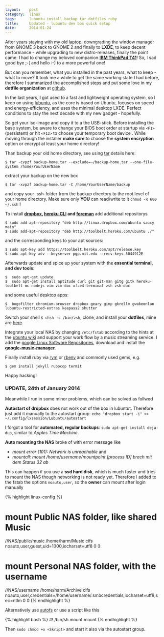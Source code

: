 ```yaml
---
layout:    post
category:  linux
tags:      lubuntu install backup tar dotfiles ruby
title:     Updated - lubuntu dev box quick setup
date:      2014-01-24
---
```

After years staying with my old laptop, downgrading the window manager from GNOME 3 back to GNOME 2 and finally to **LXDE**, to keep decent performance - while upgrading to new distro-releases, finally the point came: I had to change my beloved companion **[IBM ThinkPad T41][1]**! So, I sad good bye ;-( and hello :-) to a more powerful one!

But can you remember, what you installed in the past years, what to keep - what to move? It took me a while to get the same working state I had before, therefore I summarized the accomplished steps and put some love in my **dotfile organization** at [github][2].

In the last years, I got used to a fast and lightweight operating system, so I keep on using [lubuntu][3], as the core is based on Ubuntu, focuses on speed and energy-efficiency, and uses the minimal desktop LXDE. Perfect conditions to stay the next decade with my new gadget - hopefully.

So get your iso-image and copy it to a the USB-stick. Before installing the base system, be aware to change your BIOS boot order at startup via `<F1>` (persistent) or hit `<F12>` to choose your temporary boot device . 
While moving through the installer **make sure** to choose the **system encryption** option or encrypt at least your home directory!

Than backup your old home directory, see using [tar][4] details here:

    $ tar -cvpzf backup-home.tar --exclude=~/backup-home.tar --one-file-system /home/YourUserName

extract your backup on the new box

    $ tar -xvpzf backup-home.tar -C /home/YourUserName/backup

and copy your .ssh-folder from the backup directory to the root level of your home directory. Make sure only **YOU** can read/write to it `chmod -R 600 ~/.ssh` !

To install **[dropbox][5], [heroku CLI][6] and [foreman][7]** add additional repositorys

    $ sudo add-apt-repository "deb http://linux.dropbox.com/ubuntu saucy main"
    $ sudo add-apt-repository "deb http://toolbelt.heroku.com/ubuntu ./"

and the corresponding keys to your apt sources:

    $ sudo apt-key add https://toolbelt.heroku.com/apt/release.key
    $ sudo apt-key adv --keyserver pgp.mit.edu --recv-keys 5044912E

Afterwards update and spice up your system with the **essential terminal, and dev tools**:

    $  sudo apt-get update
    $  sudo apt-get install aptitude curl git git-man gitg gitk heroku-toolbelt mc nodejs vim vim-doc xfce4-terminal zsh zsh-doc

and some useful desktop apps:

    $  bogofilter chromium-browser dropbox geary gimp gkrellm gwakeonlan lubuntu-restricted-extras keepass2 shutter

Switch your shell `$ chsh -s /bin/zsh`, clone, and install your **dotfiles**, mine are [here][8].

Integrate your local NAS by changing `/etc/fstab` according to the hints at the [ubuntu wiki][9] and support your work flow by a music streaming service. I add the [google Linux Software Repositories][10], download and install the **[google-music-manager][11]**.

Finally install ruby via [rvm][12] or [rbenv][13] and commonly used gems, e.g.

    $ gem install jekyll rubocop termit

Happy hacking!

### UPDATE, 24th of January 2014

Meanwhile I run in some minor problems, which can be solved as follwed

**Autostart of dropbox** does not work out of the box in lubuntut. Therefore just add it manually to the autostart group: `echo "dropbox start -i" >> ~/.config/lxsession/Lubuntu/autostart`

I forgot a tool for **automated, regular backups**: `sudo apt-get install deja-dup`, similar to _Apples Time Machine_.

**Auto mounting the NAS** broke of with error message like

  * _mount error (101): Network is unreachable_ and
  * _mountall: mount /home/username/mountpoint [process ID] brach mit dem Status 32 ab_

This can happen if you use a **ssd hard disk**, which is much faster and tries to mount the NAS though networking is not ready yet. Therefore I added to the fstab the options `noauto,user`, so the __owner__ can mount after login manually

{% highlight linux-config %}
# mount Public NAS folder, like shared Music
//NAS/public/music /home/harm/Music cifs noauto,user,guest,uid=1000,iocharset=utf8 0 0

# mount Personal NAS folder, with the username
//NAS/username /home/harm/Archive cifs noauto,user,credentials=/home/username/.smbcredentials,iocharset=utf8,sec=ntlm 0 0
{% endhighlight %}

Alternatively use [autofs][14] or use a script like this

{% highlight bash %}
#! /bin/sh
mount <Mountpunkt1>
mount <Mountpunkt2>
{% endhighlight %}

Then `sudo chmod +x <Skript>` and start it also via the autostart group.

[1]: http://thinkwiki.de/T41
  [2]: https://github.com/netzfisch/dotfiles
  [3]: http://lubuntu.net
  [4]: https://help.ubuntu.com/community/BackupYourSystem/TAR
  [5]: https://www.dropbox.com/install?os=lnx
  [6]: https://github.com/heroku/heroku
  [7]: http://blog.daviddollar.org/2011/05/06/introducing-foreman.html
  [8]: https://github.com/netzfisch/dotfiles
  [9]: https://wiki.ubuntu.com/MountWindowsSharesPermanently
  [10]: http://www.google.com/linuxrepositories/
  [11]: https://play.google.com/music/listen#/manager
  [12]: https://rvm.io
  [13]: https://github.com/sstephenson/rbenv
  [14]: https://help.ubuntu.com/community/Autofs
